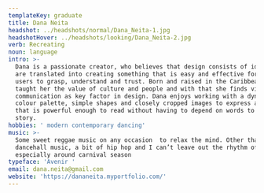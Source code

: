 ```yaml
---
templateKey: graduate
title: Dana Neita
headshot: ../headshots/normal/Dana_Neita-1.jpg
headshotHover: ../headshots/looking/Dana_Neita-2.jpg
verb: Recreating
noun: language
intro: >-
  Dana is a passionate creator, who believes that design consists of ideas that
  are translated into creating something that is easy and effective for all
  users to grasp, understand and trust. Born and raised in the Caribbean, it has
  taught her the value of culture and people and with that she finds visual
  communication as key factor in design. Dana enjoys working with a dynamic
  colour palette, simple shapes and closely cropped images to express a language
  that is powerful enough to read without having to depend on words to tell a
  story.
hobbies: ' modern contemporary dancing'
music: >-
  Some sweet reggae music on any occasion  to relax the mind. Other than that,
  dancehall music, a bit of hip hop and I can’t leave out the rhythm of soca,
  especially around carnival season
typeface: 'Avenir '
email: dana.neita@gmail.com
website: 'https://dananeita.myportfolio.com/'
---
```



